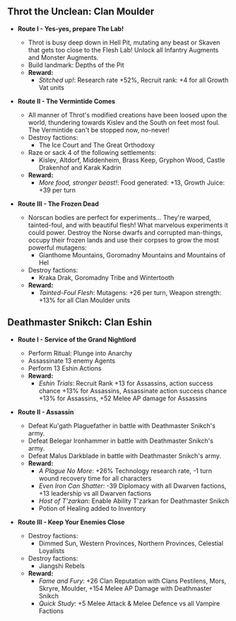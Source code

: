 ## Throt the Unclean: Clan Moulder

* **Route I - Yes-yes, prepare The Lab!**
  * Throt is busy deep down in Hell Pit, mutating any beast or Skaven that gets too close to the Flesh Lab! Unlock all 
  Infantry Augments and Monster Augments.
  * Build landmark: Depths of the Pit
  * **Reward:**
    * _Stitched up!_: Research rate +52%, Recruit rank: +4 for all Growth Vat units

* **Route II - The Vermintide Comes**
  * All manner of Throt's modified creations have been loosed upon the world, thundering towards Kislev and the South on
  feet most foul. The Vermintide can't be stopped now, no-never!
  * Destroy factions: 
    * The Ice Court and The Great Orthodoxy
  * Raze or sack 4 of the following settlements:
    * Kislev, Altdorf, Middenheim, Brass Keep, Gryphon Wood, Castle Drakenhof and Karak Kadrin
  * **Reward:**
    * _More food, stronger beast!_: Food generated: +13, Growth Juice: +39 per turn

* **Route III - The Frozen Dead**
  * Norscan bodies are perfect for experiments... They're warped, tainted-foul, and with beautiful flesh! What marvelous
  experiments it could power. Destroy the Norse dwarfs and corrupted man-things, occupy their frozen lands and use their 
  corpses to grow the most powerful mutagens:
    * Gianthome Mountains, Goromadny Mountains and Mountains of Hel
  * Destroy factions: 
    * Kraka Drak, Goromadny Tribe and Wintertooth
  * **Reward:**
    * _Tainted-Foul Flesh_: Mutagens: +26 per turn, Weapon strength: +13% for all Clan Moulder units

## Deathmaster Snikch: Clan Eshin

* **Route I - Service of the Grand Nightlord**
  * Perform Ritual: Plunge into Anarchy
  * Assassinate 13 enemy Agents
  * Perform 13 Eshin Actions
  * **Reward:**
    * _Eshin Trials_: Recruit Rank +13 for Assassins, action success chance +13% for Assassins, Assassinate action success chance +13% for Assassins, +52 Melee AP damage for Assassins

* **Route II - Assassin**
  * Defeat Ku'gath Plaguefather in battle with Deathmaster Snikch's army.
  * Defeat Belegar Ironhammer in battle with Deathmaster Snikch's army.
  * Defeat Malus Darkblade in battle with Deathmaster Snikch's army.
  * **Reward:**
    * _A Plague No More_: +26% Technology research rate, -1 turn wound recovery time for all characters
	* _Even Iron Can Shatter_: -39 Diplomacy with all Dwarven factions, +13 leadership vs all Dwarven factions
	* _Host of T'zarkan_: Enable Ability T'zarkan for Deathmaster Snikch
	* Potion of Healing added to Inventory

* **Route III - Keep Your Enemies Close**
  * Destroy factions: 
    * Dimmed Sun, Western Provinces, Northern Provinces, Celestial Loyalists
  * Destroy factions:
    * Jiangshi Rebels
  * **Reward:**
    * _Fame and Fury_: +26 Clan Reputation with Clans Pestilens, Mors, Skryre, Moulder, +154 Melee AP Damage with Deathmaster Snikch
	* _Quick Study_: +5 Melee Attack & Melee Defence vs all Vampire Factions
